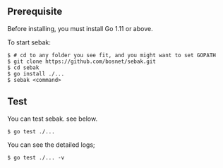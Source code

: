 ## Prerequisite
Before installing, you must install Go 1.11 or above.

To start sebak:

```
$ # cd to any folder you see fit, and you might want to set GOPATH
$ git clone https://github.com/bosnet/sebak.git
$ cd sebak
$ go install ./...
$ sebak <command>
```

## Test

You can test sebak. see below.

```
$ go test ./...
```

You can see the detailed logs;
```
$ go test ./... -v
```
